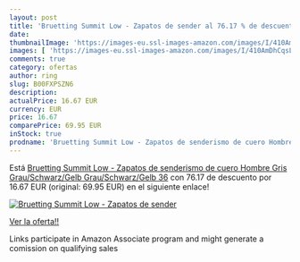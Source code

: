 ```yaml
---
layout: post
title: 'Bruetting Summit Low - Zapatos de sender al 76.17 % de descuento'
date: 
thumbnailImage: 'https://images-eu.ssl-images-amazon.com/images/I/410AmDhCqsL._SL200_.jpg'
images: [ 'https://images-eu.ssl-images-amazon.com/images/I/410AmDhCqsL._SL200_.jpg' ]
comments: true
category: ofertas
author: ring
slug: B00FXPSZN6
description:
actualPrice: 16.67 EUR
currency: EUR
price: 16.67
comparePrice: 69.95 EUR
inStock: true
prodname: 'Bruetting Summit Low - Zapatos de senderismo de cuero Hombre  Gris  Grau/Schwarz/Gelb Grau/Schwarz/Gelb   36'
---
```


Está [Bruetting Summit Low - Zapatos de senderismo de cuero Hombre  Gris  Grau/Schwarz/Gelb Grau/Schwarz/Gelb   36](https://www.amazon.es/dp/B00FXPSZN6/?tag=tolees-21) con 76.17 de descuento por 16.67 EUR (original: 69.95 EUR) en el siguiente enlace!

[![Bruetting Summit Low - Zapatos de sender](https://images-eu.ssl-images-amazon.com/images/I/410AmDhCqsL._SL200_.jpg)](https://www.amazon.es/dp/B00FXPSZN6/?tag=tolees-21)

[Ver la oferta!!](https://www.amazon.es/dp/B00FXPSZN6/?tag=tolees-21)

Links participate in Amazon Associate program and might generate a comission on qualifying sales


